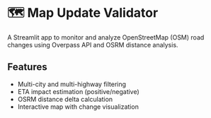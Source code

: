 # 🗺️ Map Update Validator

A Streamlit app to monitor and analyze OpenStreetMap (OSM) road changes
using Overpass API and OSRM distance analysis.

## Features
- Multi-city and multi-highway filtering
- ETA impact estimation (positive/negative)
- OSRM distance delta calculation
- Interactive map with change visualization
